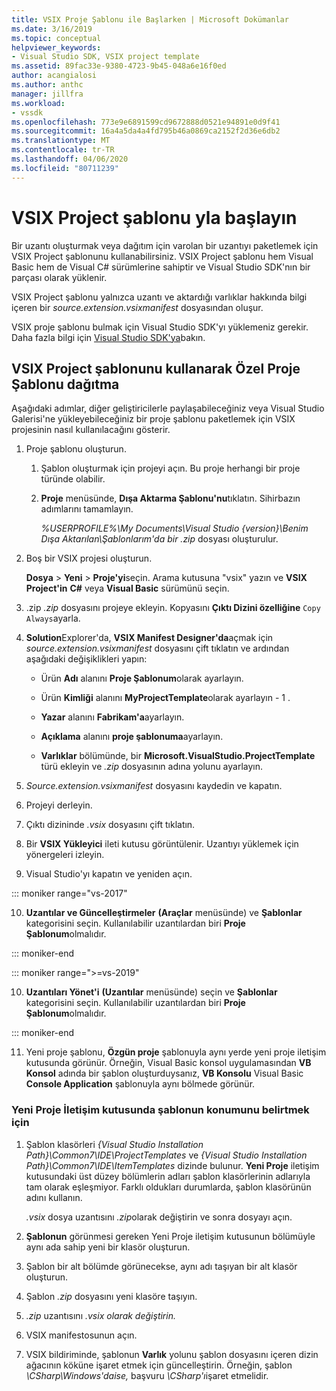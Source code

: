 ```yaml
---
title: VSIX Proje Şablonu ile Başlarken | Microsoft Dokümanlar
ms.date: 3/16/2019
ms.topic: conceptual
helpviewer_keywords:
- Visual Studio SDK, VSIX project template
ms.assetid: 89fac33e-9380-4723-9b45-048a6e16f0ed
author: acangialosi
ms.author: anthc
manager: jillfra
ms.workload:
- vssdk
ms.openlocfilehash: 773e9e6891599cd9672888d0521e94891e0d9f41
ms.sourcegitcommit: 16a4a5da4a4fd795b46a0869ca2152f2d36e6db2
ms.translationtype: MT
ms.contentlocale: tr-TR
ms.lasthandoff: 04/06/2020
ms.locfileid: "80711239"
---
```

# <a name="get-started-with-the-vsix-project-template"></a>VSIX Project şablonu yla başlayın

Bir uzantı oluşturmak veya dağıtım için varolan bir uzantıyı paketlemek için VSIX Project şablonunu kullanabilirsiniz. VSIX Project şablonu hem Visual Basic hem de Visual C# sürümlerine sahiptir ve Visual Studio SDK'nın bir parçası olarak yüklenir.

 VSIX Project şablonu yalnızca uzantı ve aktardığı varlıklar hakkında bilgi içeren bir *source.extension.vsixmanifest* dosyasından oluşur.

 VSIX proje şablonu bulmak için Visual Studio SDK'yı yüklemeniz gerekir. Daha fazla bilgi için [Visual Studio SDK'ya](../extensibility/visual-studio-sdk.md)bakın.

## <a name="deploy-a-custom-project-template-using-the-vsix-project-template"></a>VSIX Project şablonunu kullanarak Özel Proje Şablonu dağıtma

 Aşağıdaki adımlar, diğer geliştiricilerle paylaşabileceğiniz veya Visual Studio Galerisi'ne yükleyebileceğiniz bir proje şablonu paketlemek için VSIX projesinin nasıl kullanılacağını gösterir.

1. Proje şablonu oluşturun.

    1. Şablon oluşturmak için projeyi açın. Bu proje herhangi bir proje türünde olabilir.

    2. **Proje** menüsünde, **Dışa Aktarma Şablonu'nu**tıklatın. Sihirbazın adımlarını tamamlayın.

         *%USERPROFILE%\My Documents\Visual Studio {version}\Benim Dışa Aktarılan\\Şablonlarım'da bir* *.zip* dosyası oluşturulur.

2. Boş bir VSIX projesi oluşturun.

     **Dosya** > **Yeni** > **Proje'yi**seçin. Arama kutusuna "vsix" yazın ve **VSIX Project'in** **C#** veya **Visual Basic** sürümünü seçin.

3. .zip *.zip* dosyasını projeye ekleyin. Kopyasını **Çıktı Dizini özelliğine** `Copy Always`ayarla.

4. **Solution**Explorer'da, **VSIX Manifest Designer'da**açmak için *source.extension.vsixmanifest* dosyasını çift tıklatın ve ardından aşağıdaki değişiklikleri yapın:

    - Ürün **Adı** alanını **Proje Şablonum**olarak ayarlayın.

    - Ürün **Kimliği** alanını **MyProjectTemplate**olarak ayarlayın - 1 .

    - **Yazar** alanını **Fabrikam'a**ayarlayın.

    - **Açıklama** alanını **proje şablonuma**ayarlayın.

    - **Varlıklar** bölümünde, bir **Microsoft.VisualStudio.ProjectTemplate** türü ekleyin ve *.zip* dosyasının adına yolunu ayarlayın.

5. *Source.extension.vsixmanifest* dosyasını kaydedin ve kapatın.

6. Projeyi derleyin.

7. Çıktı dizininde *.vsix* dosyasını çift tıklatın.

8. Bir **VSIX Yükleyici** ileti kutusu görüntülenir. Uzantıyı yüklemek için yönergeleri izleyin.

9. Visual Studio'yı kapatın ve yeniden açın.

::: moniker range="vs-2017"

10. **Uzantılar ve Güncelleştirmeler** **(Araçlar** menüsünde) ve **Şablonlar** kategorisini seçin. Kullanılabilir uzantılardan biri **Proje Şablonum**olmalıdır.

::: moniker-end

::: moniker range=">=vs-2019"

10. **Uzantıları Yönet'i** **(Uzantılar** menüsünde) seçin ve **Şablonlar** kategorisini seçin. Kullanılabilir uzantılardan biri **Proje Şablonum**olmalıdır.

::: moniker-end

11. Yeni proje şablonu, **Özgün proje** şablonuyla aynı yerde yeni proje iletişim kutusunda görünür. Örneğin, Visual Basic konsol uygulamasından **VB Konsol** adında bir şablon oluşturduysanız, **VB Konsolu** Visual Basic **Console Application** şablonuyla aynı bölmede görünür.

### <a name="to-specify-the-location-of-the-template-in-the-new-project-dialog-box"></a>Yeni Proje İletişim kutusunda şablonun konumunu belirtmek için

1. Şablon klasörleri *{Visual Studio Installation Path}\Common7\IDE\ProjectTemplates* ve *{Visual Studio Installation Path}\Common7\IDE\ItemTemplates* dizinde bulunur. **Yeni Proje** iletişim kutusundaki üst düzey bölümlerin adları şablon klasörlerinin adlarıyla tam olarak eşleşmiyor. Farklı oldukları durumlarda, şablon klasörünün adını kullanın.

    *.vsix* dosya uzantısını *.zip*olarak değiştirin ve sonra dosyayı açın.

2. **Şablonun** görünmesi gereken Yeni Proje iletişim kutusunun bölümüyle aynı ada sahip yeni bir klasör oluşturun.

3. Şablon bir alt bölümde görünecekse, aynı adı taşıyan bir alt klasör oluşturun.

4. Şablon *.zip* dosyasını yeni klasöre taşıyın.

5. *.zip* uzantısını *.vsix olarak değiştirin.*

6. VSIX manifestosunun açın.

7. VSIX bildiriminde, şablonun **Varlık** yolunu şablon dosyasını içeren dizin ağacının köküne işaret etmek için güncelleştirin. Örneğin, şablon *\CSharp\Windows'daise,* başvuru *\CSharp'ı*işaret etmelidir.
